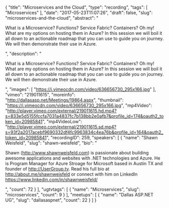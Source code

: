 {
  "title": "Microservices and the Cloud",
  "type": "recording",
  "tags": [
    "Microservices"
  ],
  "date": "2017-05-23T11:07:26",
  "draft": false,
  "slug": "microservices-and-the-cloud",
  "abstract": "<p>What is a Microservice? Functions? Service Fabric? Containers? Oh my! What are my options on hosting them in Azure? In this session we will boil it all down to an actionable roadmap that you can use to guide you on journey. We will then demonstrate their use in Azure.</p>",
  "description": "<p>What is a Microservice? Functions? Service Fabric? Containers? Oh my! What are my options on hosting them in Azure? In this session we will boil it all down to an actionable roadmap that you can use to guide you on journey. We will then demonstrate their use in Azure.</p>",
  "images": [
    "https://i.vimeocdn.com/video/636656730_295x166.jpg"
  ],
  "vimeo": "219011615",
  "moreinfo": "http://dallasasp.net/Meetings/19864.aspx",
  "thumbnail": "https://i.vimeocdn.com/video/636656730_295x166.jpg",
  "mp4Video": "http://player.vimeo.com/external/219011615.hd.mp4?s=833e5d5155fccfa7031a4837fc7b138bb2e0afb7&profile_id=174&oauth2_token_id=20985841",
  "mp4VideoLow": "http://player.vimeo.com/external/219011615.sd.mp4?s=93f2a2017acebf9690332df4fc9963834c4ea76b&profile_id=164&oauth2_token_id=20985841",
  "recordingID": 259,
  "speakers": [
    {
      "name": "Shawn Weisfeld",
      "slug": "shawn-weisfeld",
      "bio": "<p>Shawn (http://www.shawnweisfeld.com) is passionate about building awesome applications and websites with .NET technologies and Azure. He is Program Manager for Azure Stroage for Microsoft based in Austin TX and founder of http://UserGroup.tv. Read his full bio at http://about.me/shawnweisfeld or connect with him on LinkedIn https://www.linkedin.com/in/shawnweisfeld/</p>",
      "count": 72
    }
  ],
  "ugtvtags": [
    {
      "name": "Microservices",
      "slug": "microservices",
      "count": 9
    }
  ],
  "meetups": [
    {
      "name": "Dallas ASP.NET UG",
      "slug": "dallasaspnet",
      "count": 22
    }
  ]
}
